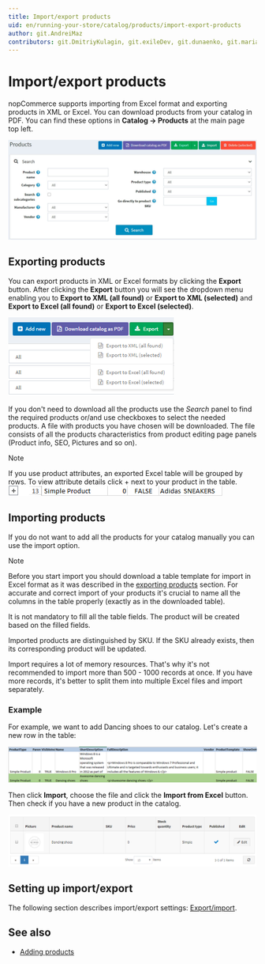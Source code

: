 ```yaml
---
title: Import/export products
uid: en/running-your-store/catalog/products/import-export-products
author: git.AndreiMaz
contributors: git.DmitriyKulagin, git.exileDev, git.dunaenko, git.mariannk
---
```


# Import/export products

nopCommerce supports importing from Excel format and exporting products in XML or Excel. You can download products from your catalog in PDF.
You can find these options in **Catalog → Products** at the main page top left.

![Products](_static/import-export-products/buttons.jpg)

## Exporting products

 You can export products in XML or Excel formats by clicking the **Export** button. After clicking the **Export** button you will see the dropdown menu enabling you to **Export to XML (all found)** or **Export to XML (selected)** and **Export to Excel (all found)** or **Export to Excel (selected)**. 
 
![Exporting product](_static/import-export-products/exporting_product.png)

 If you don't need to download all the products use the *Search* panel to find the required products or/and use checkboxes to select the needed products. A file with products you have chosen will be downloaded. The file consists of all the products characteristics from product editing page panels (Product info, SEO, Pictures and so on).

> [!NOTE]
> 
> If you use product attributes, an exported Excel table will be grouped by rows. To view attribute details click + next to your product in the table. 
> ![Simple product](_static/import-export-products/simple_product.png)

## Importing products

If you do not want to add all the products for your catalog manually you can use the import option.

> [!NOTE]
> 
> Before you start import you should download a table template for import in Excel format as it was described in the [exporting products](#exporting-products) section. For accurate and correct import of your products it's crucial to name all the columns in the table properly (exactly as in the downloaded table).

It is not mandatory to fill all the table fields. The product will be created based on the filled fields.

Imported products are distinguished by SKU. If the SKU already exists, then its corresponding product will be updated.

Import requires a lot of memory resources. That's why it's not recommended to import more than 500 - 1000 records at once. If you have more records, it's better to split them into multiple Excel files and import separately.

### Example

For example, we want to add Dancing shoes to our catalog. Let's create a new row in the table:

![product table](_static/import-export-products/product_table.png)

Then click **Import**, choose the file and click the **Import from Excel** button. Then check if you have a new product in the catalog.

![product catalog](_static/import-export-products/product_catalog.png)

## Setting up import/export

The following section describes import/export settings: [Export/import](xref:en/running-your-store/catalog/catalog-settings#exportimport).

## See also

* [Adding products](xref:en/running-your-store/catalog/products/add-products)
